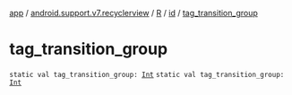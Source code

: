 [app](../../../index.md) / [android.support.v7.recyclerview](../../index.md) / [R](../index.md) / [id](index.md) / [tag_transition_group](.)

# tag_transition_group

`static val tag_transition_group: `[`Int`](https://kotlinlang.org/api/latest/jvm/stdlib/kotlin/-int/index.html)
`static val tag_transition_group: `[`Int`](https://kotlinlang.org/api/latest/jvm/stdlib/kotlin/-int/index.html)